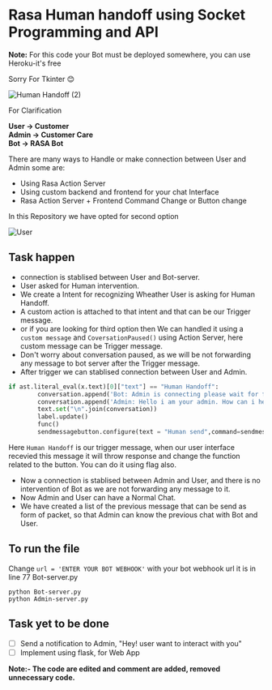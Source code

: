 # Rasa Human handoff using Socket Programming and API

**Note:** For this code your Bot must be deployed somewhere, you can use Heroku-it's free

Sorry For Tkinter 😊

![Human Handoff (2)](https://user-images.githubusercontent.com/63470232/155241877-91460b64-8c6d-4075-802c-1874b20fa1c6.png)

For Clarification

**User &#8594; Customer\
Admin &#8594; Customer Care\
Bot &#8594; RASA Bot**

There are many ways to Handle or  make connection between User and Admin some are:
- Using Rasa Action Server
- Using custom backend and frontend for your chat Interface
- Rasa Action Server + Frontend Command Change or Button change

In this Repository we have opted for second option

![User](https://user-images.githubusercontent.com/63470232/155243688-5432607f-fc3c-404c-aa2d-5638dc15b5f0.png)

## Task happen

- connection is stablised between User and Bot-server.
- User asked for Human intervention.
- We create a  Intent for recognizing Wheather User is asking for Human Handoff.
- A custom action is attached to that intent and that can be our Trigger message.
- or if you are looking for third option then We can handled it using a `custom message` and `CoversationPaused()` using Action Server, here custom message can be Trigger message.
- Don't worry about conversation paused, as we will be not forwarding any message to bot server after the Trigger message.
- After trigger we can stablised connection between User and Admin.

```python
if ast.literal_eval(x.text)[0]["text"] == "Human Handoff":
        conversation.append('Bot: Admin is connecting please wait for few minutes')
        conversation.append('Admin: Hello i am your admin. How can i help you')
        text.set("\n".join(conversation))
        label.update()
        func()
        sendmessagebutton.configure(text = "Human send",command=sendmessage)
```
Here `Human Handoff` is our trigger message, when our user interface recevied this message it will throw response and change the function related to the button. You can do it using flag also.

- Now a connection is stablised between Admin and User, and there is no intervention of Bot as we are not forwarding any message to it.
- Now Admin and User can have a Normal Chat.
- We have created a list of the previous message that can be send as form of packet, so that Admin can know the previous chat with Bot and User.

## To run the file

Change `url = 'ENTER YOUR BOT WEBHOOK'`  with your bot webhook url it is in line 77 Bot-server.py

`python Bot-server.py`\
`python Admin-server.py`

## Task yet to be done
 - [ ] Send a notification to Admin, "Hey! user want to interact with you"
 - [ ] Implement using flask, for Web App

**Note:- The code are edited and comment are added, removed unnecessary code.**
